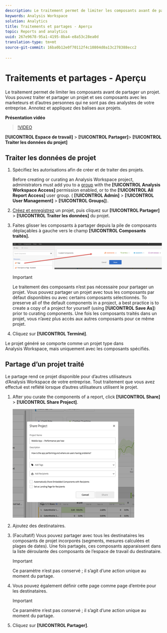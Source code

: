 ```yaml
---
description: Le traitement permet de limiter les composants avant de partager un projet. Vous pouvez traiter et partager un projet et ses composants avec les marketeurs et d’autres personnes qui ne sont pas des analystes de votre entreprise. Annotez et appliquez des balises aux projets.
keywords: Analysis Workspace
solution: Analytics
title: Traitements et partages - Aperçu
topic: Reports and analytics
uuid: 267e9678-95a1-4195-8ba4-e8a53c28ea0d
translation-type: tm+mt
source-git-commit: 16ba0b12e0f70112f4c10804d0a13c278388ecc2

---
```



# Traitements et partages - Aperçu

Le traitement permet de limiter les composants avant de partager un projet. Vous pouvez traiter et partager un projet et ses composants avec les marketeurs et d’autres personnes qui ne sont pas des analystes de votre entreprise. Annotez et appliquez des balises aux projets.

**Présentation vidéo**

>[!VIDEO](https://www.youtube.com/watch?v=LJJRskdmlOg&index=79&t=0s&list=PL2tCx83mn7GuNnQdYGOtlyCu0V5mEZ8sS)

**[!UICONTROL Espace de travail]** &gt; **[!UICONTROL Partager]**&gt; **[!UICONTROL Traiter les données du projet]**

## Traiter les données de projet

1. Spécifiez les autorisations afin de créer et de traiter des projets.

   Before creating or curating an Analysis Workspace project, administrators must add you to a [group](https://marketing.adobe.com/resources/help/en_US/reference/groups.html) with the **[!UICONTROL Analysis Workspace Access]** permission enabled, or to the **[!UICONTROL All Report Access]** user group. ( **[!UICONTROL Admin]** &gt; **[!UICONTROL User Management]** &gt; **[!UICONTROL Groups]**).

1. [Créez et enregistrez](/help/analyze/analysis-workspace/build-workspace-project/t-freeform-project.md) un projet, puis cliquez sur **[!UICONTROL Partager]** &gt; **[!UICONTROL Traiter les données]** du projet.
1. Faites glisser les composants à partager depuis la pile de composants déplaçables à gauche vers le champ **[!UICONTROL Composants traités].**

   ![](assets/curated-components.png)

   >[!IMPORTANT]
   >
   >Le traitement des composants n’est pas nécessaire pour partager un projet. Vous pouvez partager un projet avec tous les composants par défaut disponibles ou avec certains composants sélectionnés. To preserve all of the default components in a project, a best practice is to create a copy of a project for yourself (using **[!UICONTROL Save As]**) prior to curating components. Une fois les composants traités dans un projet, vous n’avez plus accès aux autres composants pour ce même projet.

1. Cliquez sur **[!UICONTROL Terminé]**.

Le projet généré se comporte comme un projet type dans Analysis Workspace, mais uniquement avec les composants spécifiés.

## Partage d’un projet traité

Le partage rend ce projet disponible pour d’autres utilisateurs d’Analysis Workspace de votre entreprise. Tout traitement que vous avez effectué est reflété lorsque d’autres utilisateurs utilisent le projet.

1. After you curate the components of a report, click **[!UICONTROL Share]** &gt; **[!UICONTROL Share Project]**.

   ![](assets/share_component.png)

1. Ajoutez des destinataires.
1. (Facultatif) Vous pouvez partager avec tous les destinataires les composants de projet incorporés (segments, mesures calculées et plages de dates). Une fois partagés, ces composants apparaissent dans la liste déroulante des composants de l’espace de travail du destinataire.

   >[!IMPORTANT]
   >
   >Ce paramètre n’est pas conservé ; il s’agit d’une action unique au moment du partage.

1. Vous pouvez également définir cette page comme page d’entrée pour les destinataires.

   >[!IMPORTANT]
   >
   >Ce paramètre n’est pas conservé ; il s’agit d’une action unique au moment du partage.

1. Cliquez sur **[!UICONTROL Partager]**.

<!-- 

<p> <b>Annotate and tag a project</b> </p> 
<p>An alternative way to collaborate on a project is to use the Information panel. This panel will be re-introduced in an upcoming release. </p> 
<p> </p> 
<ul id="ul_EFD045FD9F3B4BF8A70637B00EE0BC9C"> 
 <li id="li_EC6C5EAF9C234E76BDA7FF0226B82083">Tag reports for sharing. </li> 
 <li id="li_CF6A438C55F847F8890F8CB674CAA4F7">Specify the recipient (filter by permission group or user name), the storage folder. In-product notifications let users know that they have a shared report waiting. </li> 
 <li id="li_C8E088DA43024277908705CB0F3A142A">Write messages or report descriptions for recipients. </li> 
 <li id="li_342EB4758C344B859757E23691068FA3"> Select the dimensions, metrics, and segments to recommend to a non-analyst colleague, who can view the report you are curating and sharing. Curating the component gives the recipient access to those components, based on their permission settings. </li> 
 <li id="li_6487500F9315481599B7F3897998879F"> Add suggested items to a previously configured report. These new items exist as recommended selectable options. </li> 
</ul>

 -->

